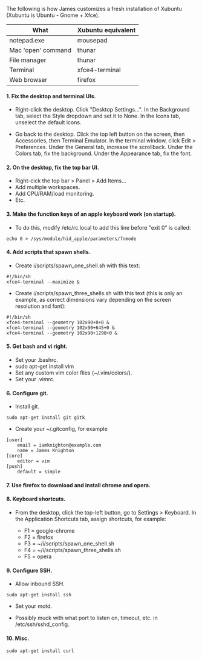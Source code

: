 The following is how James customizes a fresh installation of Xubuntu (Xubuntu
is Ubuntu - Gnome + Xfce).

| What               | Xubuntu equivalent |
| ------------------ | -------------------|
| notepad.exe        | mousepad           |
| Mac 'open' command | thunar             |
| File manager       | thunar             |
| Terminal           | xfce4-terminal     |
| Web browser        | firefox            |

#### 1. Fix the desktop and terminal UIs.

* Right-click the desktop.  Click "Desktop Settings...".  In the Background tab, select the Style dropdown and set it to None.  In the Icons tab, unselect the default icons.

* Go back to the desktop.  Click the top left button on the screen, then Accessories, then Terminal Emulator.  In the terminal window, click Edit > Preferences.  Under the General tab, increase the scrollback.  Under the Colors tab, fix the background.  Under the Appearance tab, fix the font.

#### 2. On the desktop, fix the top bar UI.

* Right-cick the top bar > Panel > Add Items...
* Add multiple workspaces.
* Add CPU/RAM/load monitoring.
* Etc.

#### 3.  Make the function keys of an apple keyboard work (on startup).

* To do this, modify /etc/rc.local to add this line before "exit 0" is called:

```
echo 0 > /sys/module/hid_apple/parameters/fnmode
```

#### 4. Add scripts that spawn shells.

* Create i/scripts/spawn_one_shell.sh with this text:

```
#!/bin/sh
xfce4-terminal --maximize &
```

* Create i/scripts/spawn_three_shells.sh with this text (this is only an example, as correct dimensions vary depending on the screen resolution and font):

```
#!/bin/sh
xfce4-terminal --geometry 102x90+0+0 &
xfce4-terminal --geometry 102x90+645+0 &
xfce4-terminal --geometry 102x90+1290+0 &
```

#### 5. Get bash and vi right.

* Set your .bashrc.
* sudo apt-get install vim
* Set any custom vim color files (~/.vim/colors/).
* Set your .vimrc.

#### 6. Configure git.

* Install git.

```
sudo apt-get install git gitk
```

* Create your ~/.gitconfig, for example

```
[user]
    email = iamknighton@example.com
    name = James Knighton
[core]
    editor = vim
[push]
    default = simple
```

#### 7. Use firefox to download and install chrome and opera.

#### 8. Keyboard shortcuts.

* From the desktop, click the top-left button, go to Settings > Keyboard.  In the Application Shortcuts tab, assign shortcuts, for example:

  * F1 = google-chrome
  * F2 = firefox
  * F3 = ~/i/scripts/spawn_one_shell.sh
  * F4 = ~/i/scripts/spawn_three_shells.sh
  * F5 = opera

#### 9. Configure SSH.

* Allow inbound SSH.

```
sudo apt-get install ssh
```

* Set your motd.

* Possibly muck with what port to listen on, timeout, etc. in /etc/ssh/sshd_config.

#### 10. Misc.

```
sudo apt-get install curl
```
